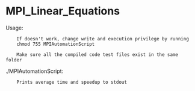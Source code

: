 # MPI_Linear_Equations

Usage:

        If doesn't work, change write and execution privilege by running        
        chmod 755 MPIAutomationScript

        Make sure all the compiled code test files exist in the same folder
        
./MPIAutomationScript:

        Prints average time and speedup to stdout
